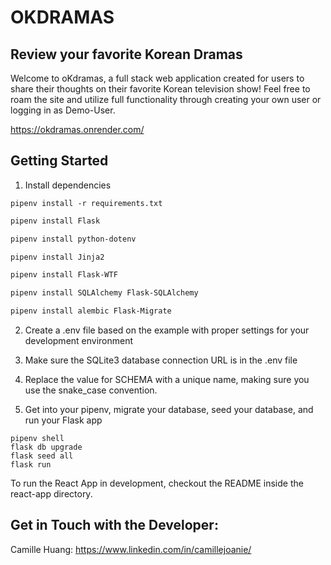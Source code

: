 # OKDRAMAS

## Review your favorite Korean Dramas

Welcome to oKdramas, a full stack web application created for users to share their thoughts on their favorite Korean television show! Feel free to roam the site and utilize full functionality through creating your own user or logging in as Demo-User.

https://okdramas.onrender.com/

## Getting Started

1. Install dependencies

```
pipenv install -r requirements.txt
```

```bash
pipenv install Flask
```

```bash
pipenv install python-dotenv
```

```bash
pipenv install Jinja2
```

```bash
pipenv install Flask-WTF
```

```bash
pipenv install SQLAlchemy Flask-SQLAlchemy
```

```bash
pipenv install alembic Flask-Migrate
```

2. Create a .env file based on the example with proper settings for your development environment

3. Make sure the SQLite3 database connection URL is in the .env file

4. Replace the value for SCHEMA with a unique name, making sure you use the snake_case convention.

5. Get into your pipenv, migrate your database, seed your database, and run your Flask app

```
pipenv shell
flask db upgrade
flask seed all
flask run
```

To run the React App in development, checkout the README inside the react-app directory.

## Get in Touch with the Developer:

Camille Huang: https://www.linkedin.com/in/camillejoanie/
